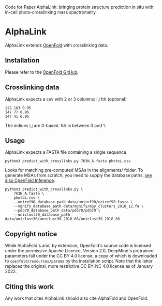 Code for Paper AlphaLink: bringing protein structure prediction in situ with in-cell photo-crosslinking mass spectrometry

# AlphaLink

AlphaLink extends [OpenFold](https://github.com/aqlaboratory/openfold) with crosslinking data.

## Installation

Please refer to the [OpenFold GitHub](https://github.com/aqlaboratory/openfold).

## Crosslinking data

AlphaLink expects a csv with 2 or 3 columns: i j fdr (optional)

```
128 163 0.95
147 77 0.95
147 41 0.95
```

The indices i,j are 0-based. fdr is between 0 and 1.

## Usage

AlphaLink expects a FASTA file containing a single sequence.

```
python3 predict_with_crosslinks.py 7K3N_A.fasta photoL.csv
```

Looks for matching pre-computed MSAs in the alignments/ folder. To generate MSAs from scratch, you need to supply the database paths, [see also OpenFold Inference](https://github.com/aqlaboratory/openfold#inference). 


```
python3 predict_with_crosslinks.py \
    7K3N_A.fasta \
    photoL.csv \
    --uniref90_database_path data/uniref90/uniref90.fasta \
    --mgnify_database_path data/mgnify/mgy_clusters_2018_12.fa \
    --pdb70_database_path data/pdb70/pdb70 \
    --uniclust30_database_path data/uniclust30/uniclust30_2018_08/uniclust30_2018_08 
```

## Copyright notice

While AlphaFold's and, by extension, OpenFold's source code is licensed under
the permissive Apache Licence, Version 2.0, DeepMind's pretrained parameters 
fall under the CC BY 4.0 license, a copy of which is downloaded to 
`openfold/resources/params` by the installation script. Note that the latter
replaces the original, more restrictive CC BY-NC 4.0 license as of January 2022.


## Citing this work

<!-- For now, cite OpenFold as follows: -->

<!-- ```bibtex
@software{Ahdritz_OpenFold_2021,
  author = {Ahdritz, Gustaf and Bouatta, Nazim and Kadyan, Sachin and Xia, Qinghui and Gerecke, William and AlQuraishi, Mohammed},
  doi = {10.5281/zenodo.5709539},
  month = {11},
  title = {{OpenFold}},
  url = {https://github.com/aqlaboratory/openfold},
  year = {2021}
}
``` -->

Any work that cites AlphaLink should also cite AlphaFold and OpenFold.
